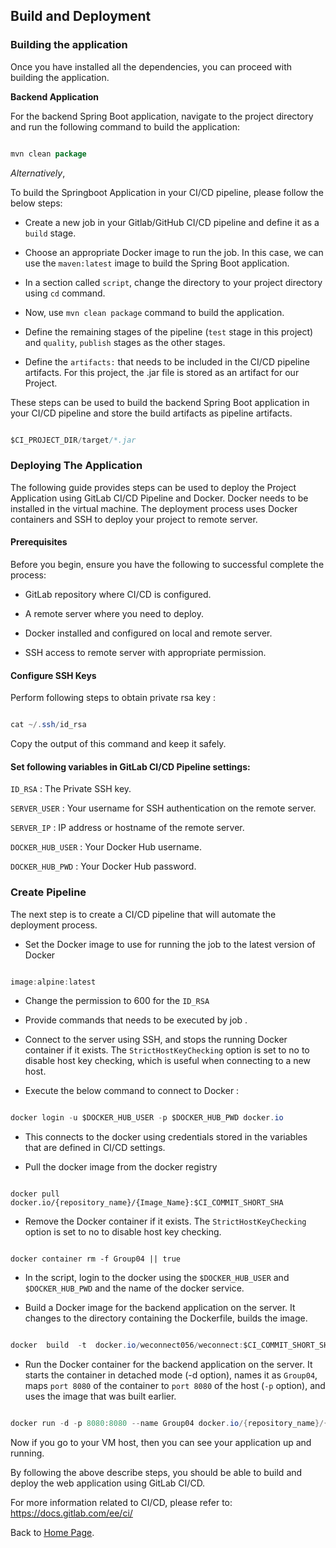 ## Build and Deployment 

  

###  Building the application 

Once you have installed all the dependencies, you can proceed with building the application. 

  

**Backend Application** 

  

For the backend Spring Boot application, navigate to the project directory and run the following command to build the application: 

```java 

mvn clean package 

``` 

  

*Alternatively*, 

  

To build the Springboot Application in your CI/CD pipeline, please follow the below steps: 

  

- Create a new job in your Gitlab/GitHub CI/CD pipeline and define it as a ```build``` stage. 

- Choose an appropriate Docker image to run the job. In this case, we can use the ```maven:latest``` image to build the Spring Boot application. 

- In a section called ```script```, change the directory to your project directory using ```cd``` command. 

- Now, use ```mvn clean package``` command to build the application. 

- Define the remaining stages of the pipeline (```test``` stage in this project) and ```quality```, ```publish``` stages as the other stages. 

- Define the ```artifacts:``` that needs to be included in the CI/CD pipeline artifacts. For this project, the .jar file is stored as an artifact for our Project. 

  

These steps can be used to build the backend Spring Boot application in your CI/CD pipeline and store the build artifacts as pipeline artifacts. 

  

```java 

$CI_PROJECT_DIR/target/*.jar

``` 

### Deploying The Application 

  

The following guide provides steps can be used to deploy the Project Application using GitLab CI/CD Pipeline and Docker. Docker needs to be installed in the virtual machine. The deployment process uses Docker containers and SSH to deploy your project to remote server. 

  

#### Prerequisites 

  

Before you begin, ensure you have the following to successful complete the process: 

  

* GitLab repository where CI/CD is configured. 

* A remote server where you need to deploy. 

* Docker installed and configured on local and remote server. 

* SSH access to remote server with appropriate permission. 

  

#### Configure SSH Keys 

Perform following steps to obtain private rsa key : 

```java 

cat ~/.ssh/id_rsa 

``` 

Copy the output of this command and keep it safely. 

  

#### Set following variables in GitLab CI/CD Pipeline settings: 

  

```ID_RSA``` : The Private SSH key. 

```SERVER_USER``` : Your username for SSH authentication on the remote server. 

```SERVER_IP``` : IP address or hostname of the remote server. 

```DOCKER_HUB_USER``` : Your Docker Hub username. 

```DOCKER_HUB_PWD``` : Your Docker Hub password. 

  

  

### Create Pipeline 

The next step is to create a CI/CD pipeline that will automate the deployment process. 

  

* Set the Docker image to use for running the job to the latest version of Docker 

  

```java 

image:alpine:latest 

``` 

* Change the permission to 600 for the `ID_RSA` 

* Provide commands that needs to be executed by job . 

* Connect to the server using SSH, and stops the running Docker container if it exists. The `StrictHostKeyChecking` option is set to no to disable host key checking, which is useful when connecting to a new host. 

* Execute the below command to connect to Docker : 

```java 

docker login -u $DOCKER_HUB_USER -p $DOCKER_HUB_PWD docker.io 

``` 

*  This connects to the docker using credentials stored in the variables that are defined in CI/CD settings. 

* Pull the docker image from the docker registry  

``` 

docker pull docker.io/{repository_name}/{Image_Name}:$CI_COMMIT_SHORT_SHA 

``` 

* Remove the Docker container if it exists. The `StrictHostKeyChecking` option is set to no to disable host key checking. 

``` 

docker container rm -f Group04 || true 

``` 

* In the script, login to the docker using the `$DOCKER_HUB_USER` and `$DOCKER_HUB_PWD` and the name of the docker service. 

* Build a Docker image for the backend application on the server. It changes to the directory containing the Dockerfile, builds the image. 

```java 

docker  build  -t  docker.io/weconnect056/weconnect:$CI_COMMIT_SHORT_SHA 

``` 

* Run the Docker container for the backend application on the server. It starts the container in detached mode (-d option), names it as `Group04`, maps `port 8080` of the container to `port 8080` of the host (`-p` option), and uses the image that was built earlier. 

```java 

docker run -d -p 8080:8080 --name Group04 docker.io/{repository_name}/{image_name}:$CI_COMMIT_SHORT_SHA 

``` 

  

Now if you go to your VM host, then you can see your application up and running. 

  

By following the above describe steps, you should be able to build and deploy the web application using GitLab CI/CD.  

  

For more information related to CI/CD, please refer to: <u>https://docs.gitlab.com/ee/ci/</u>


Back to <u>[Home Page](../README.md)</u>.